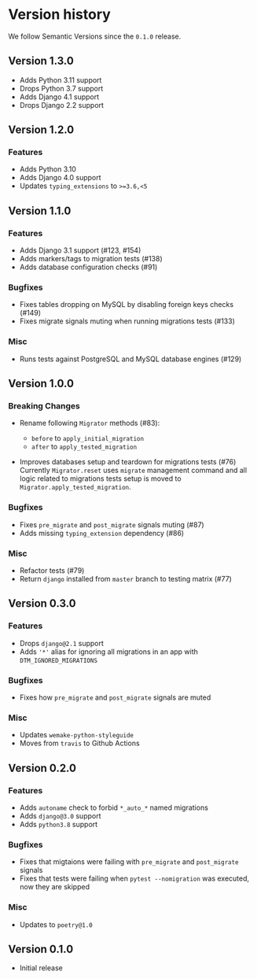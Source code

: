 # Version history

We follow Semantic Versions since the `0.1.0` release.

## Version 1.3.0

- Adds Python 3.11 support
- Drops Python 3.7 support
- Adds Django 4.1 support
- Drops Django 2.2 support


## Version 1.2.0

### Features

- Adds Python 3.10
- Adds Django 4.0 support
- Updates `typing_extensions` to `>=3.6,<5`


## Version 1.1.0

### Features

- Adds Django 3.1 support (#123, #154)
- Adds markers/tags to migration tests (#138)
- Adds database configuration checks (#91)

### Bugfixes

- Fixes tables dropping on MySQL by disabling foreign keys checks (#149)
- Fixes migrate signals muting when running migrations tests (#133)

### Misc

- Runs tests against PostgreSQL and MySQL database engines (#129)


## Version 1.0.0

### Breaking Changes

- Rename following `Migrator` methods (#83):

  + `before` to `apply_initial_migration`
  + `after` to `apply_tested_migration`

- Improves databases setup and teardown for migrations tests (#76)
  Currently `Migrator.reset` uses `migrate` management command and all logic
  related to migrations tests setup is moved to
  `Migrator.apply_tested_migration`.

### Bugfixes

- Fixes `pre_migrate` and `post_migrate` signals muting (#87)
- Adds missing `typing_extension` dependency (#86)

### Misc

- Refactor tests (#79)
- Return `django` installed from `master` branch to testing matrix (#77)


## Version 0.3.0

### Features

- Drops `django@2.1` support
- Adds `'*'` alias for ignoring
  all migrations in an app with `DTM_IGNORED_MIGRATIONS`

### Bugfixes

- Fixes how `pre_migrate` and `post_migrate` signals are muted

### Misc

- Updates `wemake-python-styleguide`
- Moves from `travis` to Github Actions


## Version 0.2.0

### Features

- Adds `autoname` check to forbid `*_auto_*` named migrations
- Adds `django@3.0` support
- Adds `python3.8` support


### Bugfixes

- Fixes that migtaions were failing with `pre_migrate` and `post_migrate` signals
- Fixes that tests were failing when `pytest --nomigration` was executed,
  now they are skipped


### Misc

- Updates to `poetry@1.0`


## Version 0.1.0

- Initial release
